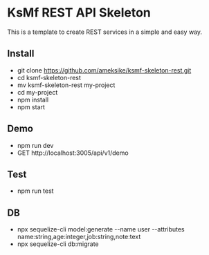# KsMf REST API Skeleton
This is a template to create REST services in a simple and easy way.

## Install 
- git clone https://github.com/ameksike/ksmf-skeleton-rest.git
- cd ksmf-skeleton-rest
- mv ksmf-skeleton-rest my-project
- cd my-project
- npm install
- npm start

## Demo
- npm run dev
- GET http://localhost:3005/api/v1/demo

## Test
- npm run test

## DB
- npx sequelize-cli model:generate --name user --attributes name:string,age:integer,job:string,note:text
- npx sequelize-cli db:migrate